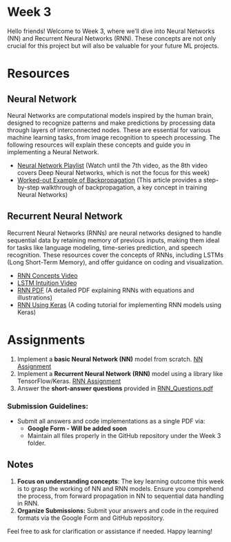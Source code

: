 # Week 3
Hello friends! Welcome to Week 3, where we’ll dive into Neural Networks (NN) and Recurrent Neural Networks (RNN). These concepts are not only crucial for this project but will also be valuable for your future ML projects.

# Resources
## Neural Network
Neural Networks are computational models inspired by the human brain, designed to recognize patterns and make predictions by processing data through layers of interconnected nodes. These are essential for various machine learning tasks, from image recognition to speech processing. The following resources will explain these concepts and guide you in implementing a Neural Network.
- [Neural Network Playlist](https://youtube.com/playlist?list=PLuhqtP7jdD8CftMk831qdE8BlIteSaNzD&si=QmF_hb_xrwac3trX) (Watch until the 7th video, as the 8th video covers Deep Neural Networks, which is not the focus for this week)
- [Worked-out Example of Backpropagation](https://mattmazur.com/2015/03/17/a-step-by-step-backpropagation-example/) (This article provides a step-by-step walkthrough of backpropagation, a key concept in training Neural Networks)

## Recurrent Neural Network
Recurrent Neural Networks (RNNs) are neural networks designed to handle sequential data by retaining memory of previous inputs, making them ideal for tasks like language modeling, time-series prediction, and speech recognition. These resources cover the concepts of RNNs, including LSTMs (Long Short-Term Memory), and offer guidance on coding and visualization.

- [RNN Concepts Video](https://youtu.be/AsNTP8Kwu80?si=_LAOfQkt0frmINXM)
- [LSTM Intuition Video](https://youtu.be/YCzL96nL7j0?si=X6bwunT2Ech8gWVh)
- [RNN PDF](https://www.cse.iitb.ac.in/~swaprava/courses/cs217/scribes/CS217_2024_lec13.pdf) (A detailed PDF explaining RNNs with equations and illustrations)
- [RNN Using Keras](https://youtu.be/3eZ56HERVbk?si=xKkj1Bb0MMwqlJN3) (A coding tutorial for implementing RNN models using Keras)
 
# Assignments
1. Implement a **basic Neural Network (NN)** model from scratch. [NN Assignment](./nn.ipynb)
2. Implement a **Recurrent Neural Network (RNN)** model using a library like TensorFlow/Keras. [RNN Assignment](./rnn.ipynb)
3. Answer the **short-answer questions** provided in [RNN_Questions.pdf](./RNN_Questions.pdf)

### Submission Guidelines: 
- Submit all answers and code implementations as a single PDF via:  
  - **Google Form - Will be added soon**  
  - Maintain all files properly in the GitHub repository under the Week 3 folder.  

## Notes
1. **Focus on understanding concepts**: The key learning outcome this week is to grasp the working of NN and RNN models. Ensure you comprehend the process, from forward propagation in NN to sequential data handling in RNN.
2. **Organize Submissions:** Submit your answers and code in the required formats via the Google Form and GitHub repository.

Feel free to ask for clarification or assistance if needed. Happy learning!
